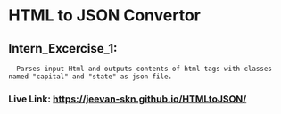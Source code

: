 # HTML to JSON Convertor 
  
  ## Intern_Excercise_1:
          
      Parses input Html and outputs contents of html tags with classes named "capital" and "state" as json file.

  ### Live Link: https://jeevan-skn.github.io/HTMLtoJSON/
